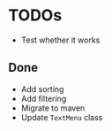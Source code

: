 # TODOs

- Test whether it works

## Done

- Add sorting
- Add filtering
- Migrate to maven
- Update `TextMenu` class
